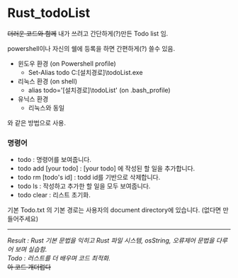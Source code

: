 # Rust_todoList

~~더러운 코드와 함께~~ 내가 쓰려고 간단하게(?)만든 Todo list 임. <br>

powershell이나 자신의 쉘에 등록을 하면 간편하게(?) 쓸수 있음.<br>
+ 윈도우 환경 (on Powershell profile)
  + Set-Alias todo C:\[설치경로]\todoList.exe
+ 리눅스 환경 (on shell)
  + alias todo='[설치경로]\todoList' (on .bash_profile)
+ 유닉스 환경
  + 리눅스와 동일
 
 와 같은 방법으로 사용.
 
### 명령어
+ todo : 명령어를 보여줍니다.
+ todo add [your todo] : [your todo] 에 작성된 할 일을 추가합니다.
+ todo rm [todo's id] : todd id를 기반으로 삭제합니다.
+ todo ls : 작성하고 추가한 할 일을 모두 보여줍니다.
+ todo clear : 리스트 초기화.

기본 Todo.txt 의 기본 경로는 사용자의 document directory에 있습니다. (없다면 만들어주세요)
***
_Result : Rust 기본 문법을 익히고 Rust 파일 시스템, osString, 오류제어 문법을 다루어 보며 실습함._
<br>
_Todo : 러스트를 더 배우며 코드 최적화._
<br>
~~아 코드 개더럽다~~
